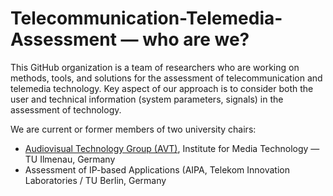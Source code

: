 # Telecommunication-Telemedia-Assessment — who are we?

This GitHub organization is a team of researchers who are working on methods, tools, and solutions for the assessment of telecommunication and telemedia technology.
Key aspect of our approach is to consider both the user and technical information (system parameters, signals) in the assessment of technology.

We are current or former members of two university chairs:

* [Audiovisual Technology Group (AVT)](https://www.tu-ilmenau.de/en/audio-visual-technology/), Institute for Media Technology — TU Ilmenau, Germany
* Assessment of IP-based Applications (AIPA, Telekom Innovation Laboratories / TU Berlin, Germany  
<!-- 
https://www.aipa.tu-berlin.de/menue/assessment_of_ip_based_applications/  : link does not work anymore
..>

Checkout our [overviewpage](https://telecommunication-telemedia-assessment.github.io/).

